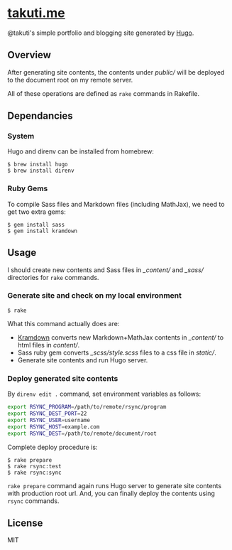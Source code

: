 [takuti.me](http://takuti.me)
===

@takuti's simple portfolio and blogging site generated by [Hugo](https://github.com/spf13/hugo).

## Overview

After generating site contents, the contents under *public/* will be deployed to the document root on my remote server.

All of these operations are defined as `rake` commands in Rakefile.

## Dependancies

### System

Hugo and direnv can be installed from homebrew:

```
$ brew install hugo
$ brew install direnv
```

### Ruby Gems

To compile Sass files and Markdown files (including MathJax), we need to get two extra gems:

```
$ gem install sass
$ gem install kramdown
```

## Usage

I should create new contents and Sass files in *_content/* and *_sass/* directories for `rake` commands.

### Generate site and check on my local environment

```
$ rake
```

What this command actually does are:

- [Kramdown](https://github.com/gettalong/kramdown) converts new Markdown+MathJax contents in *_content/* to html files in *content/*.
- Sass ruby gem converts *_scss/style.scss* files to a css file in *static/*.
- Generate site contents and run Hugo server.

### Deploy generated site contents

By `direnv edit .` command, set environment variables as follows:

```sh
export RSYNC_PROGRAM=/path/to/remote/rsync/program
export RSYNC_DEST_PORT=22
export RSYNC_USER=username
export RSYNC_HOST=example.com
export RSYNC_DEST=/path/to/remote/document/root
```

Complete deploy procedure is:

```
$ rake prepare
$ rake rsync:test
$ rake rsync:sync
```

`rake prepare` command again runs Hugo server to generate site contents with production root url. And, you can finally deploy the contents using `rsync` commands.

## License

MIT